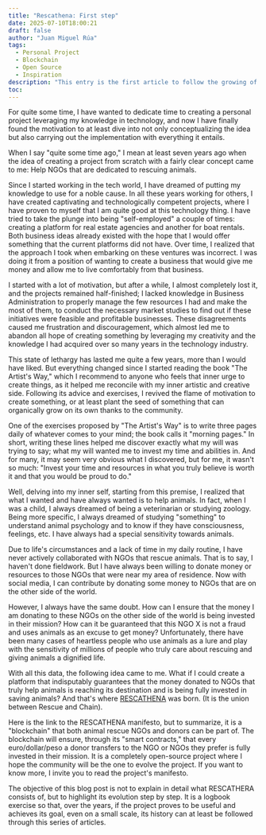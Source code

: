 ```yaml
---
title: "Rescathena: First step"
date: 2025-07-10T18:00:21
draft: false
author: "Juan Miguel Rúa"
tags:
  - Personal Project
  - Blockchain
  - Open Source
  - Inspiration
description: "This entry is the first article to follow the growing of my personal project"
toc:
---
```


 For quite some time, I have wanted to dedicate time to creating a personal project leveraging my knowledge in technology, and now I have finally found the motivation to at least dive into not only conceptualizing the idea but also carrying out the implementation with everything it entails.

When I say "quite some time ago," I mean at least seven years ago when the idea of creating a project from scratch with a fairly clear concept came to me: Help NGOs that are dedicated to rescuing animals.

Since I started working in the tech world, I have dreamed of putting my knowledge to use for a noble cause. In all these years working for others, I have created captivating and technologically competent projects, where I have proven to myself that I am quite good at this technology thing. I have tried to take the plunge into being "self-employed" a couple of times: creating a platform for real estate agencies and another for boat rentals. Both business ideas already existed with the hope that I would offer something that the current platforms did not have. Over time, I realized that the approach I took when embarking on these ventures was incorrect. I was doing it from a position of wanting to create a business that would give me money and allow me to live comfortably from that business.

I started with a lot of motivation, but after a while, I almost completely lost it, and the projects remained half-finished; I lacked knowledge in Business Administration to properly manage the few resources I had and make the most of them, to conduct the necessary market studies to find out if these initiatives were feasible and profitable businesses. These disagreements caused me frustration and discouragement, which almost led me to abandon all hope of creating something by leveraging my creativity and the knowledge I had acquired over so many years in the technology industry.

This state of lethargy has lasted me quite a few years, more than I would have liked. But everything changed since I started reading the book "The Artist's Way," which I recommend to anyone who feels that inner urge to create things, as it helped me reconcile with my inner artistic and creative side. Following its advice and exercises, I revived the flame of motivation to create something, or at least plant the seed of something that can organically grow on its own thanks to the community.

One of the exercises proposed by "The Artist's Way" is to write three pages daily of whatever comes to your mind; the book calls it "morning pages." In short, writing these lines helped me discover exactly what my will was trying to say; what my will wanted me to invest my time and abilities in. And for many, it may seem very obvious what I discovered, but for me, it wasn't so much: "Invest your time and resources in what you truly believe is worth it and that you would be proud to do."

Well, delving into my inner self, starting from this premise, I realized that what I wanted and have always wanted is to help animals. In fact, when I was a child, I always dreamed of being a veterinarian or studying zoology. Being more specific, I always dreamed of studying "something" to understand animal psychology and to know if they have consciousness, feelings, etc. I have always had a special sensitivity towards animals.

Due to life's circumstances and a lack of time in my daily routine, I have never actively collaborated with NGOs that rescue animals. That is to say, I haven't done fieldwork. But I have always been willing to donate money or resources to those NGOs that were near my area of residence. Now with social media, I can contribute by donating some money to NGOs that are on the other side of the world.

However, I always have the same doubt. How can I ensure that the money I am donating to these NGOs on the other side of the world is being invested in their mission? How can it be guaranteed that this NGO X is not a fraud and uses animals as an excuse to get money? Unfortunately, there have been many cases of heartless people who use animals as a lure and play with the sensitivity of millions of people who truly care about rescuing and giving animals a dignified life.

With all this data, the following idea came to me. What if I could create a platform that indisputably guarantees that the money donated to NGOs that truly help animals is reaching its destination and is being fully invested in saving animals? And that's where [RESCATHENA](http://RESCATHENA.com) was born. (It is the union between Rescue and Chain).

Here is the link to the RESCATHENA manifesto, but to summarize, it is a "blockchain" that both animal rescue NGOs and donors can be part of. The blockchain will ensure, through its "smart contracts," that every euro/dollar/peso a donor transfers to the NGO or NGOs they prefer is fully invested in their mission. It is a completely open-source project where I hope the community will be the one to evolve the project. If you want to know more, I invite you to read the project's manifesto.

The objective of this blog post is not to explain in detail what RESCATHERA consists of, but to highlight its evolution step by step. It is a logbook exercise so that, over the years, if the project proves to be useful and achieves its goal, even on a small scale, its history can at least be followed through this series of articles.
